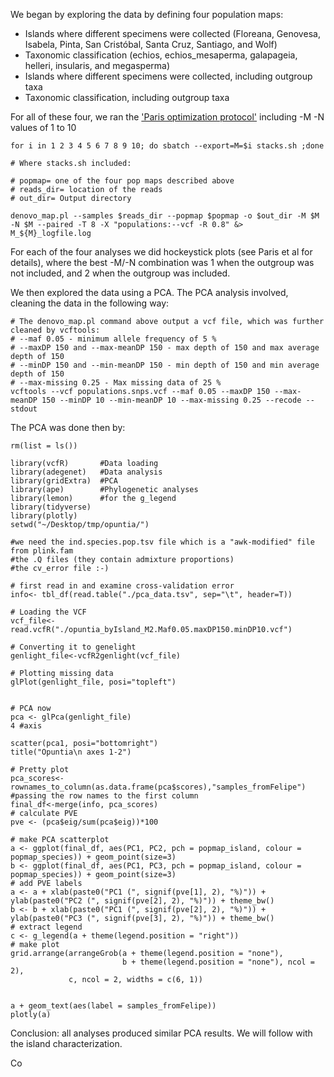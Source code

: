 We began by exploring the data by defining four population maps:

- Islands where different specimens were collected (Floreana, Genovesa, Isabela, Pinta, San Cristóbal, Santa Cruz, Santiago, and Wolf)
- Taxonomic classification (echios, echios_mesaperma, galapageia, helleri, insularis, and megasperma)
- Islands where different specimens were collected, including outgroup taxa
- Taxonomic classification, including outgroup taxa

For all of these four, we ran the ['Paris optimization protocol'](https://besjournals.onlinelibrary.wiley.com/doi/10.1111/2041-210X.12775) including -M -N values of 1 to 10

```
for i in 1 2 3 4 5 6 7 8 9 10; do sbatch --export=M=$i stacks.sh ;done

# Where stacks.sh included:

# popmap= one of the four pop maps described above
# reads_dir= location of the reads
# out_dir= Output directory

denovo_map.pl --samples $reads_dir --popmap $popmap -o $out_dir -M $M -N $M --paired -T 8 -X "populations:--vcf -R 0.8" &> M_${M}_logfile.log
```

For each of the four analyses we did hockeystick plots (see Paris et al for details), where the best -M/-N combination was 1 when the outgroup was not included, and 2 when the outgroup was included.

We then explored the data using a PCA. The PCA analysis involved, cleaning the data in the following way:
```
# The denovo_map.pl command above output a vcf file, which was further cleaned by vcftools:
# --maf 0.05 - minimum allele frequency of 5 %
# --maxDP 150 and --max-meanDP 150 - max depth of 150 and max average depth of 150
# --minDP 150 and --min-meanDP 150 - min depth of 150 and min average depth of 150
# --max-missing 0.25 - Max missing data of 25 %
vcftools --vcf populations.snps.vcf --maf 0.05 --maxDP 150 --max-meanDP 150 --minDP 10 --min-meanDP 10 --max-missing 0.25 --recode --stdout
```
The PCA was done then by:

```
rm(list = ls())

library(vcfR)       #Data loading
library(adegenet)   #Data analysis
library(gridExtra)  #PCA
library(ape)        #Phylogenetic analyses
library(lemon)      #for the g_legend
library(tidyverse)
library(plotly)
setwd("~/Desktop/tmp/opuntia/")

#we need the ind.species.pop.tsv file which is a "awk-modified" file from plink.fam
#the .Q files (they contain admixture proportions)
#the cv_error file :-)

# first read in and examine cross-validation error
info<- tbl_df(read.table("./pca_data.tsv", sep="\t", header=T))

# Loading the VCF
vcf_file<-read.vcfR("./opuntia_byIsland_M2.Maf0.05.maxDP150.minDP10.vcf")

# Converting it to genelight
genlight_file<-vcfR2genlight(vcf_file)

# Plotting missing data
glPlot(genlight_file, posi="topleft")


# PCA now
pca <- glPca(genlight_file)
4 #axis

scatter(pca1, posi="bottomright")
title("Opuntia\n axes 1-2")

# Pretty plot
pca_scores<-rownames_to_column(as.data.frame(pca$scores),"samples_fromFelipe") #passing the row names to the first column
final_df<-merge(info, pca_scores)
# calculate PVE
pve <- (pca$eig/sum(pca$eig))*100

# make PCA scatterplot
a <- ggplot(final_df, aes(PC1, PC2, pch = popmap_island, colour = popmap_species)) + geom_point(size=3)
b <- ggplot(final_df, aes(PC1, PC3, pch = popmap_island, colour = popmap_species)) + geom_point(size=3)
# add PVE labels
a <- a + xlab(paste0("PC1 (", signif(pve[1], 2), "%)")) + ylab(paste0("PC2 (", signif(pve[2], 2), "%)")) + theme_bw()
b <- b + xlab(paste0("PC1 (", signif(pve[2], 2), "%)")) + ylab(paste0("PC3 (", signif(pve[3], 2), "%)")) + theme_bw()
# extract legend
c <- g_legend(a + theme(legend.position = "right"))
# make plot
grid.arrange(arrangeGrob(a + theme(legend.position = "none"),
                         b + theme(legend.position = "none"), ncol = 2),
             c, ncol = 2, widths = c(6, 1))


a + geom_text(aes(label = samples_fromFelipe))
plotly(a)
```

Conclusion: all analyses produced similar PCA results. We will follow with the island characterization.

Co
